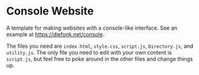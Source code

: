 # Console Website
A template for making websites with a console-like interface. See an example at https://diefonk.net/console.

The files you need are `index.html`, `style.css`, `script.js`, `Directory.js`, and `utility.js`. The only file you need to edit with your own content is `script.js`, but feel free to poke around in the other files and change things up.
